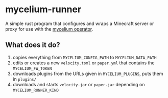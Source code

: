 # mycelium-runner

A simple rust program that configures and wraps a Minecraft server or proxy for use with the [mycelium operator](https://github.com/nikhiljha/mycelium).

## What does it do?

1. copies everything from `MYCELIUM_CONFIG_PATH` to `MYCELIUM_DATA_PATH`
2. edits or creates a new `velocity.toml` or `paper.yml` that contains the `MYCELIUM_FW_TOKEN`
3. downloads plugins from the URLs given in `MYCELIUM_PLUGINS`, puts them in `plugins/`
4. downloads and starts `velocity.jar` or `paper.jar` depending on `MYCELIUM_RUNNER_KIND`
